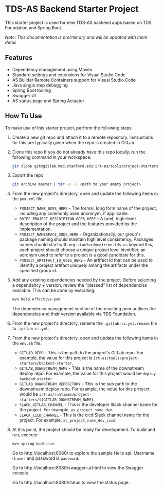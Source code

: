 # TDS-AS Backend Starter Project

This starter project is used for new TDS-AS backend apps based on TDS Foundation and Spring Boot.

_Note: This documentation is preliminary and will be updated with more detail_

## Features

- Dependency management using Maven
- Standard settings and extensions for Visual Studio Code
- AS Builder Remote Containers support for Visual Studio Code
- Java single step debugging
- Spring Boot tooling
- Swagger UI
- AS status page and Spring Actuator

## How To Use

To make use of this starter project, perform the following steps:

1.  Create a new git repo and attach it to a remote repository. Instructions for this are typically given when the repo is created in GitLab.

2.  Clone this repo
    If you do not already have this repo locally, run the following command in your workspace:

    ```sh
    git clone git@gitlab.med.stanford.edu:irt-as/tools/project-starters/backend-starter.git
    ```

3.  Export the repo

    ```sh
    git archive master | tar -x -C <path to your empty project>
    ```

4.  From the new project's directory, open and update the following items in the `pom.xml` file.

    - `PROJECT_NAME_GOES_HERE` - The formal, long form name of the project, including any commonly used ancronym, if applicable.
    - `BRIEF_PROJECT_DESCRIPTION_GOES_HERE` - A brief, high-level description of the project and the features provided by the implementation.
    - `PROJECT_NAMESPACE_GOES_HERE` - Organizationally, our group's package naming should maintain high level consistency. Packages names should start with `org.stanfordmedicine.tds.as` beyond this, each project should choose a unique project level identifier, an acronym used to refer to a project is a good candidate for this.
    - `PROJECT_ARTIFACT_ID_GOES_HERE` - An artifact id that can be used to identify a project artifact uniquely among the artifacts under the specified group id.

5.  Add any existing dependencies needed by the project. Before selecting a dependency + version, review the "blessed" list of dependencies available. This can be done by executing:

    ```sh
    mvn help:effective-pom
    ```

    The dependency management section of the resulting pom outlines the dependencies and their version available via TDS Foundation.

6.  From the new project's directory, rename the `.gitlab-ci.yml.rename` file to `.gitlab-ci.yml`.

7.  From the new project's directory, open and update the following items in the `env.sh` file.

    - `GITLAB_REPO` - This is the path to the project's GitLab repo. For example, the value for this project is `irt-as/tools/project-starters/backend-starter`.
    - `GITLAB_DOWNSTREAM_NAME` - This is the name of the downstream deploy repo. For example, the value for this project would be `deploy-backend-starter`.
    - `GITLAB_DOWNSTREAM_REPOSITORY` - This is the sub path to the downstream deploy repo. For example, the value for this prroject would be `irt-as/runtimes/project-starters/${GITLAB_DOWNSTREAM_NAME}`.
    - `SLACK_GITLAB_CHANNEL` - This is the developer Slack channel name for the project. For example, `as_project_name_dev`.
    - `SLACK_CICD_CHANNEL` - This is the cicd Slack channel name for the project. For example, `as_project_name_dev_cicd`.

8.  At this point, the project should be ready for development. To build and run, execute:

    ```sh
    mvn spring-boot:run
    ```

    Go to http://localhost:8080/ to explore the sample Hello api. Username is `user` and password is `password`.

    Go to http://localhost:8080/swagger-ui.html to view the Swagger console.

    Go to http://localhost:8080/status to view the status page.
